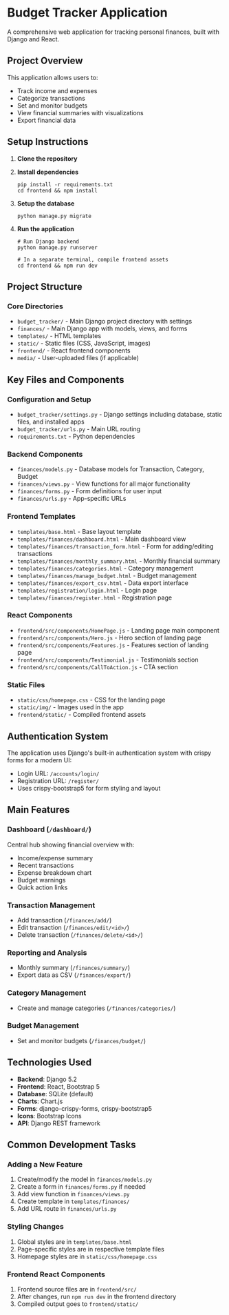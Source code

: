 # Budget Tracker Application

A comprehensive web application for tracking personal finances, built with Django and React.

## Project Overview

This application allows users to:
- Track income and expenses
- Categorize transactions
- Set and monitor budgets
- View financial summaries with visualizations
- Export financial data

## Setup Instructions

1. **Clone the repository**

2. **Install dependencies**
   ```
   pip install -r requirements.txt
   cd frontend && npm install
   ```

3. **Setup the database**
   ```
   python manage.py migrate
   ```

4. **Run the application**
   ```
   # Run Django backend
   python manage.py runserver
   
   # In a separate terminal, compile frontend assets
   cd frontend && npm run dev
   ```

## Project Structure

### Core Directories

- `budget_tracker/` - Main Django project directory with settings
- `finances/` - Main Django app with models, views, and forms
- `templates/` - HTML templates
- `static/` - Static files (CSS, JavaScript, images)
- `frontend/` - React frontend components
- `media/` - User-uploaded files (if applicable)

## Key Files and Components

### Configuration and Setup

- `budget_tracker/settings.py` - Django settings including database, static files, and installed apps
- `budget_tracker/urls.py` - Main URL routing
- `requirements.txt` - Python dependencies

### Backend Components

- `finances/models.py` - Database models for Transaction, Category, Budget
- `finances/views.py` - View functions for all major functionality
- `finances/forms.py` - Form definitions for user input
- `finances/urls.py` - App-specific URLs

### Frontend Templates

- `templates/base.html` - Base layout template
- `templates/finances/dashboard.html` - Main dashboard view
- `templates/finances/transaction_form.html` - Form for adding/editing transactions
- `templates/finances/monthly_summary.html` - Monthly financial summary
- `templates/finances/categories.html` - Category management
- `templates/finances/manage_budget.html` - Budget management
- `templates/finances/export_csv.html` - Data export interface
- `templates/registration/login.html` - Login page
- `templates/finances/register.html` - Registration page

### React Components

- `frontend/src/components/HomePage.js` - Landing page main component
- `frontend/src/components/Hero.js` - Hero section of landing page
- `frontend/src/components/Features.js` - Features section of landing page 
- `frontend/src/components/Testimonial.js` - Testimonials section
- `frontend/src/components/CallToAction.js` - CTA section

### Static Files

- `static/css/homepage.css` - CSS for the landing page
- `static/img/` - Images used in the app
- `frontend/static/` - Compiled frontend assets

## Authentication System

The application uses Django's built-in authentication system with crispy forms for a modern UI:
- Login URL: `/accounts/login/`
- Registration URL: `/register/`
- Uses crispy-bootstrap5 for form styling and layout

## Main Features

### Dashboard (`/dashboard/`)
Central hub showing financial overview with:
- Income/expense summary
- Recent transactions
- Expense breakdown chart
- Budget warnings
- Quick action links

### Transaction Management
- Add transaction (`/finances/add/`)
- Edit transaction (`/finances/edit/<id>/`)
- Delete transaction (`/finances/delete/<id>/`)

### Reporting and Analysis
- Monthly summary (`/finances/summary/`)
- Export data as CSV (`/finances/export/`)

### Category Management
- Create and manage categories (`/finances/categories/`)

### Budget Management
- Set and monitor budgets (`/finances/budget/`)

## Technologies Used

- **Backend**: Django 5.2
- **Frontend**: React, Bootstrap 5
- **Database**: SQLite (default)
- **Charts**: Chart.js
- **Forms**: django-crispy-forms, crispy-bootstrap5
- **Icons**: Bootstrap Icons
- **API**: Django REST framework

## Common Development Tasks

### Adding a New Feature
1. Create/modify the model in `finances/models.py`
2. Create a form in `finances/forms.py` if needed
3. Add view function in `finances/views.py`
4. Create template in `templates/finances/`
5. Add URL route in `finances/urls.py`

### Styling Changes
1. Global styles are in `templates/base.html`
2. Page-specific styles are in respective template files
3. Homepage styles are in `static/css/homepage.css`

### Frontend React Components
1. Frontend source files are in `frontend/src/`
2. After changes, run `npm run dev` in the frontend directory
3. Compiled output goes to `frontend/static/`